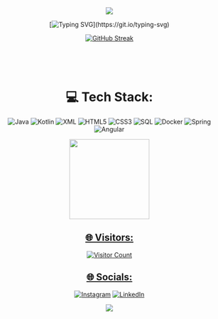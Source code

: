 <div align="center" >
 
<img src="https://github.com/HenriqueArgolo/HenriqueArgolo/assets/79125655/5f7af40f-1b6e-4474-99d0-8ce0c74ea93a">
 




[![Typing SVG](https://readme-typing-svg.herokuapp.com?font=Fira+Code&size=30&duration=3000&pause=1000&color=white&center=true&vCenter=true&random=false&width=1000&height=76&lines=Hello%2C+my+name+is+Jo%C3%A3o+Henrique;Welcome+to+my+profile.)](https://git.io/typing-svg)

<div >

[![GitHub Streak](https://github-readme-streak-stats.herokuapp.com?user=HenriqueArgolo&theme=github-dark-blue&card_width=700&card_height=200)](https://git.io/streak-stats)

</div>
<br>
<br>
<br>


# 💻 Tech Stack:
<div>
 
![Java](https://img.shields.io/badge/Java-%23ED8B00.svg?style=for-the-badge&logo=java&logoColor=white)
![Kotlin](https://img.shields.io/badge/Kotlin-%230095D5.svg?style=for-the-badge&logo=kotlin&logoColor=white)
![XML](https://img.shields.io/badge/XML-%23E34F26.svg?style=for-the-badge&logo=xml&logoColor=white)
![HTML5](https://img.shields.io/badge/html5-%23E34F26.svg?style=for-the-badge&logo=html5&logoColor=white)
![CSS3](https://img.shields.io/badge/css3-%231572B6.svg?style=for-the-badge&logo=css3&logoColor=white)
![SQL](https://img.shields.io/badge/sql-%2307405e.svg?style=for-the-badge&logo=sql&logoColor=white)
![Docker](https://img.shields.io/badge/docker-%230db7ed.svg?style=for-the-badge&logo=docker&logoColor=white)
![Spring](https://img.shields.io/badge/Spring-%236DB33F.svg?style=for-the-badge&logo=spring&logoColor=white)
![Angular](https://img.shields.io/badge/Angular-DD0031?style=for-the-badge&logo=angular&logoColor=white)
 
</div>



 <div>
  <a href="https://github.com/HenriqueArgolo">
  <img height="180em" src="https://github-readme-stats.vercel.app/api/top-langs/?username=HenriqueArgolo&layout=compact&langs_count=7&theme=dark"/>
</div>

## 🌐 Visitors:
![Visitor Count](https://profile-counter.glitch.me/{HenriqueArgolo}/count.svg)

## 🌐 Socials:
[![Instagram](https://img.shields.io/badge/Instagram-%23E4405F.svg?logo=Instagram&logoColor=white)](https://www.instagram.com/jhnrque_/) [![LinkedIn](https://img.shields.io/badge/LinkedIn-%230077B5.svg?logo=linkedin&logoColor=white)](https://www.linkedin.com/in/henrique-argolo/) 

<div>
   
<img align="center" src="https://github.com/HenriqueArgolo/HenriqueArgolo/assets/79125655/ad1ed52f-fcd0-477c-b5ce-e34b51d7e745">



</div>
</div>

